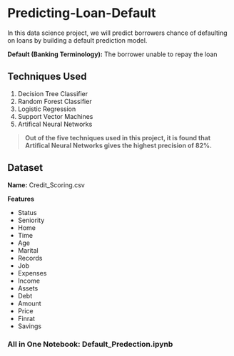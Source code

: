 # Predicting-Loan-Default
In this data science project, we will predict borrowers chance of defaulting on loans by building a default prediction model.

**Default (Banking Terminology):** The borrower unable to repay the loan

## **Techniques Used**
1. Decision Tree Classifier
2. Random Forest Classifier
3. Logistic Regression
4. Support Vector Machines
5. Artifical Neural Networks

> **Out of the five techniques used in this project, it is found that Artifical Neural Networks gives the highest precision of 82%.**

## **Dataset** 

**Name:** Credit_Scoring.csv

**Features**
- Status
- Seniority
- Home
- Time
- Age
- Marital
- Records
- Job
- Expenses
- Income
- Assets
- Debt
- Amount
- Price
- Finrat
- Savings

### **All in One Notebook:** Default_Predection.ipynb
